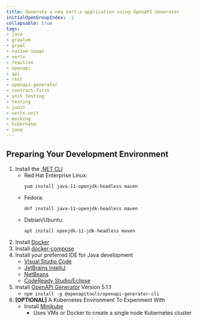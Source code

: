 ```yaml
---
title: Generate a new Vert.x application using OpenAPI Generator
initialOpenGroupIndex: -1
collapsable: true
tags:
- java
- graalvm
- graal
- native-image
- vertx
- reactive
- openapi
- api
- rest
- openapi-generator
- contract-first
- unit testing
- testing
- junit
- vertx-unit
- mocking
- hibernate
- jooq
---
```

## Preparing Your Development Environment

1. Install the [.NET CLI](https://dotnet.microsoft.com/download)
   * Red Hat Enterprise Linux: 
      ```
      yum install java-11-openjdk-headless maven
      ```
   * Fedora: 
      ```
      dnf install java-11-openjdk-headless maven
      ```
   * Debian/Ubuntu: 
      ```
      apt install openjdk-11-jdk-headless maven
      ```
1. Install [Docker](https://www.docker.com/)
1. Install [docker-compose](https://docs.docker.com/compose/)
1. Install your preferred IDE for Java development
   * [Visual Studio Code](https://code.visualstudio.com/)
   * [JetBrains IntelliJ](https://www.jetbrains.com/idea/download/)
   * [NetBeans](https://netbeans.apache.org/)
   * [CodeReady Studio/Eclipse](https://developers.redhat.com/products/codeready-studio/download)
1. Install [OpenAPI Generator](https://openapi-generator.tech/) Version 5.1.1
   * `npm install -g @openapitools/openapi-generator-cli`
1. **[OPTIONAL]** A Kubernetes Environment To Experiment With
   * Install [Minikube](https://minikube.sigs.k8s.io/docs/start/)
     * Uses VMs or Docker to create a single node Kubernetes cluster